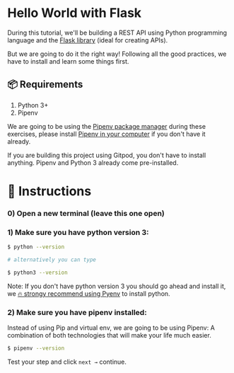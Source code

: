 # Hello World with Flask 

During this tutorial, we'll be building a REST API using Python programming language and the [Flask library](https://flask.palletsprojects.com/en/1.1.x/) (ideal for creating APIs).

But we are going to do it the right way! Following all the good practices, we have to install and learn some things first.

## 📦 Requirements

1. Python 3+
2. Pipenv

We are going to be using the [Pipenv package manager](https://pipenv-fork.readthedocs.io/en/latest/) during these exercises, please install [Pipenv in your computer](https://github.com/pypa/pipenv#installation) if you don't have it already.

If you are building this project using Gitpod, you don't have to install anything. Pipenv and Python 3 already come pre-installed.

# 📝 Instructions

### 0) Open a new terminal (leave this one open)

### 1) Make sure you have python version 3:

```bash
$ python --version

# alternatively you can type

$ python3 --version
```

Note: If you don't have python version 3 you should go ahead and install it, we [🔥 strongy recommend using Pyenv](https://github.com/pyenv/pyenv) to install python.

### 2) Make sure you have pipenv installed:

Instead of using Pip and virtual env, we are going to be using Pipenv: A combination of both technologies that will make your life much easier.

```bash
$ pipenv --version
```

Test your step and click `next →` continue.

